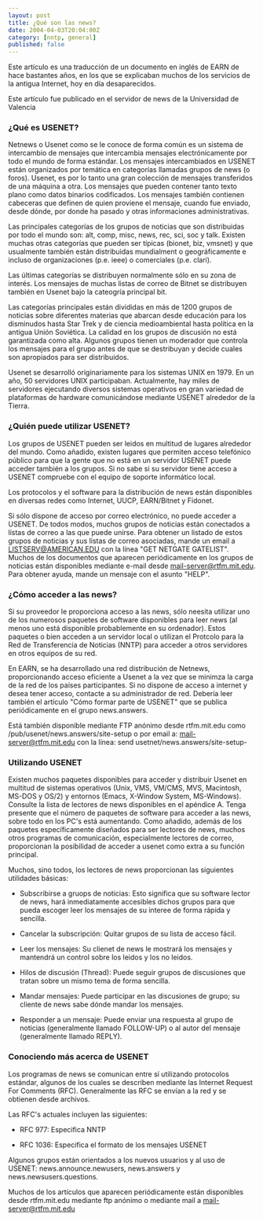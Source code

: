 ```yaml
---
layout: post
title: ¿Qué son las news?
date: 2004-04-03T20:04:00Z
category: [nntp, general]
published: false
---
```


Este artículo es una traducción de un documento en inglés de EARN de
hace bastantes años, en los que se explicaban muchos de los servicios de
la antigua Internet, hoy en día desaparecidos.

Este artículo fue publicado en el servidor de news de la Universidad de
Valencia

### ¿Qué es USENET? 

Netnews o Usenet como se le conoce de forma común es un sistema de
intercambio de mensajes que intercambia mensajes electrónicamente por
todo el mundo de forma estándar. Los mensajes intercambiados en USENET
están organizados por temática en categorías llamadas grupos de news (o
foros). Usenet, es por lo tanto una gran colección de mensajes
transferidos de una máquina a otra. Los mensajes que pueden contener
tanto texto plano como datos binarios codificados. Los mensajes también
contienen cabeceras que definen de quien proviene el mensaje, cuando fue
enviado, desde dónde, por donde ha pasado y otras informaciones
administrativas.

Las principales categorías de los grupos de noticias que son
distribuidas por todo el mundo son: alt, comp, misc, news, rec, sci, soc
y talk. Existen muchas otras categorías que pueden ser típicas (bionet,
biz, vmsnet) y que usualmente también están distribuidas mundialment o
geográficamente e incluso de organizaciones (p.e. ieee) o comerciales
(p.e. clari).

Las últimas categorías se distribuyen normalmente sólo en su zona de
interés. Los mensajes de muchas listas de correo de Bitnet se
distribuyen también en Usenet bajo la cateogría principal bit.

Las categorías principales están divididas en más de 1200 grupos de
noticias sobre diferentes materias que abarcan desde educación para los
disminudos hasta Star Trek y de ciencia medioambiental hasta política en
la antigua Unión Soviética. La calidad en los grupos de discusión no
está garantizada como alta. Algunos grupos tienen un moderador que
controla los mensajes para el grupo antes de que se destribuyan y decide
cuales son apropiados para ser distribuidos.

Usenet se desarrolló originariamente para los sistemas UNIX en 1979. En
un año, 50 servidores UNIX participaban. Actualmente, hay miles de
servidores ejecutando diversos sistemas operativos en gran variedad de
plataformas de hardware comunicándose mediante USENET alrededor de la
Tierra.

### ¿Quién puede utilizar USENET? 

Los grupos de USENET pueden ser leidos en multitud de lugares alrededor
del mundo. Como añadido, existen lugares que permiten acceso telefónico
público para que la gente que no está en un servidor USENET puede
acceder también a los grupos. Si no sabe si su servidor tiene acceso a
USENET compruebe con el equipo de soporte informático local.

Los protocolos y el software para la distribución de news están
disponibles en diversas redes como Internet, UUCP, EARN/Bitnet y
Fidonet.

Si sólo dispone de acceso por correo electrónico, no puede acceder a
USENET. De todos modos, muchos grupos de noticias están conectados a
listas de correo a las que puede unirse. Para obtener un listado de
estos grupos de noticias y sus listas de correo asociadas, mande un
email a [LISTSERV@AMERICAN.EDU](mailto:LISTSERV@AMERICAN.EDU) con la
línea "GET NETGATE GATELIST". Muchos de los documentos que aparecen
periódicamente en los grupos de noticias están disponibles mediante
e-mail desde
[mail-server@rtfm.mit.edu](mailto:mail-server@rtfm.mit.edu). Para
obtener ayuda, mande un mensaje con el asunto "HELP".

### ¿Cómo acceder a las news? 

Si su proveedor le proporciona acceso a las news, sólo neesita utilizar
uno de los numerosos paquetes de software disponibles para leer news (al
menos uno está disponible probablemente en su ordenador). Estos paquetes
o bien acceden a un servidor local o utilizan el Protcolo para la Red de
Transferencia de Noticias (NNTP) para acceder a otros servidores en
otros equipos de su red.

En EARN, se ha desarrollado una red distribución de Netnews,
proporcionando acceso eficiente a Usenet a la vez que se minimza la
carga de la red de los países participantes. Si no dispone de acceso a
internet y desea tener acceso, contacte a su administrador de red.
Debería leer también el artículo "Cómo formar parte de USENET" que se
publica periódicamente en el grupo news.answers.

Está también disponible mediante FTP anónimo desde rtfm.mit.edu como
/pub/usenet/news.answers/site-setup o por email a:
[mail-server@rtfm.mit.edu](mailto:mail-server@rtfm.mit.edu) con la
línea: send usetnet/news.answers/site-setup-

### Utilizando USENET 

Existen muchos paquetes disponibles para acceder y distribuir Usenet en
multitud de sistemas operativos (Unix, VMS, VM/CMS, MVS, Macintosh,
MS-DOS y OS/2) y entornos (Emacs, X-Window System, MS-Windows). Consulte
la lista de lectores de news disponibles en el apéndice A. Tenga
presente que el número de paquetes de software para acceder a las news,
sobre todo en los PC's está aumentando. Como añadido, además de los
paquetes específicamente diseñados para ser lectores de news, muchos
otros programas de comunicación, especialmente lectores de correo,
proporcionan la posibilidad de acceder a usenet como extra a su función
principal.

Muchos, sino todos, los lectores de news proporcionan las siguientes
utilidades básicas:

-  Subscribirse a
gruops de noticias: Esto significa que su software lector de news, hará
inmediatamente accesibles dichos grupos para que pueda escoger leer los
mensajes de su interee de forma rápida y sencilla.

-  Cancelar la
subscripción: Quitar grupos de su lista de acceso fácil.

-  Leer los mensajes:
Su clienet de news le mostrará los mensajes y mantendrá un control sobre
los leidos y los no leidos.

-  Hilos de discusión
(Thread): Puede seguir grupos de discusiones que tratan sobre un mismo
tema de forma sencilla.

-  Mandar mensajes:
Puede participar en las discusiones de grupo; su cliente de news sabe
dónde mandar los mensajes.

-  Responder a un
mensaje: Puede enviar una respuesta al grupo de noticias (generalmente
llamado FOLLOW-UP) o al autor del mensaje (generalmente llamado REPLY).

### Conociendo más acerca de USENET 

Los programas de news se comunican entre sí utilizando protocolos
estándar, algunos de los cuales se describen mediante las Internet
Request For Comments (RFC). Generalmente las RFC se envían a la red y se
obtienen desde archivos.

Las RFC's actuales incluyen las siguientes:

-  RFC 977: Especifica
NNTP

-  RFC 1036:
Especifica el formato de los mensajes USENET

Algunos grupos están orientados a los nuevos usuarios y al uso de
USENET: news.announce.newusers, news.answers y news.newsusers.questions.

Muchos de los artículos que aparecen periódicamente están disponibles
desde rtfm.mit.edu mediante ftp anónimo o mediante mail a
[mail-server@rtfm.mit.edu](mailto:mail-server@rtfm.mit.edu)

